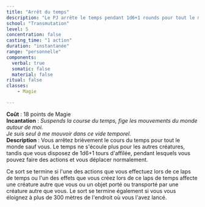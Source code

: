 ```yaml
---
title: "Arrêt du temps"
description: "Le PJ arrête le temps pendant 1d6+1 rounds pour tout le monde sauf lui."
school: "Transmutation"
level: 5
concentration: false
casting_time: "1 action"
duration: "instantanée"
range: "personnelle"
components:
  verbal: true
  somatic: false
  material: false
ritual: false
classes:
    - Magie

---
```

**Coût** : 18 points de Magie    
**Incantation** : *Suspends la course du temps, fige les mouvements du monde autour de moi.*       
*Je suis seul à me mouvoir dans ce vide temporel.*   
**Description** : Vous arrêtez brièvement le cours du temps pour tout le monde sauf vous. Le temps ne s'écoule plus pour les autres créatures, tandis que vous disposez de 1d6+1  tours d'affilée, pendant lesquels vous pouvez faire des actions et vous déplacer normalement.

Ce sort se termine si l'une des actions que vous effectuez lors de ce laps de temps ou l'un des effets que vous créez lors de ce laps de temps affecte une créature autre que vous ou un objet porté ou transporté par une créature autre que vous. Le sort se termine également si vous vous éloignez à plus de 300 mètres de l'endroit où vous l'avez lancé.
